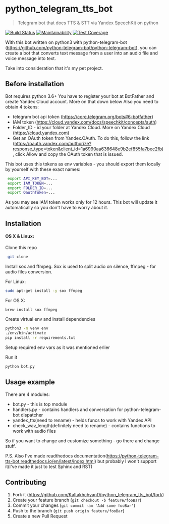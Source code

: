# python_telegram_tts_bot
> Telegram bot that does TTS & STT via Yandex SpeechKit on python

[![Build Status](https://travis-ci.org/KaltakhchyanD/python_telegram_tts_bot.svg?branch=master)](https://travis-ci.org/KaltakhchyanD/python_telegram_tts_bot)
[![Maintainability](https://api.codeclimate.com/v1/badges/6f19a9b8c1e0080f66b9/maintainability)](https://codeclimate.com/github/KaltakhchyanD/python_telegram_tts_bot/maintainability)
[![Test Coverage](https://api.codeclimate.com/v1/badges/6f19a9b8c1e0080f66b9/test_coverage)](https://codeclimate.com/github/KaltakhchyanD/python_telegram_tts_bot/test_coverage)

With this bot written on python3 with python-telegram-bot (<https://github.com/python-telegram-bot/python-telegram-bot>), you can create a bot that converts text message from a user into an audio file and voice message into text.

Take into consideration that it's my pet project.


## Before installation
Bot requires python 3.6+
You have to register your bot at BotFather and create Yandex Cloud account. More on that down below
Also you need to obtain 4 tokens:
 - telegram bot api token (<https://core.telegram.org/bots#6-botfather>)
 - IAM token (<https://cloud.yandex.com/docs/speechkit/concepts/auth>)
 - Folder_ID - id your folder at Yandex Cloud. More on Yandex Cloud (<https://cloud.yandex.com>)
 - Get an OAuth token from Yandex.OAuth. To do this, follow the link (<https://oauth.yandex.com/authorize?response_type=token&client_id=1a6990aa636648e9b2ef855fa7bec2fb>), click Allow and copy the OAuth token that is issued.

This bot uses this tokens as env variables - you should export them locally by yourself with these exact names:

```sh
 export API_KEY_BOT=...
 export IAM_TOKEN=...
 export FOLDER_ID=...
 export OauthToken=...
```

As you may see IAM token works only for 12 hours. This bot will update it automatically so you don't have to worry about it.

## Installation

#### OS X & Linux:

Clone this repo
```sh
 git clone 
```
Install sox and ffmpeg. Sox is used to split audio on silence, ffmpeg - for audio files conversion.

For Linux:
```sh
sudo apt-get install -y sox ffmpeg
```

For OS X:
```sh
brew install sox ffmpeg
```

Create virtual env and install dependencies
```sh
python3 -m venv env
./env/bin/activate
pip install -r requirements.txt
```
Setup required env vars as it was mentioned erlier
 
Run it
```sh
python bot.py
```

## Usage example

There are 4 modules:
 - bot.py - this is top module 
 - handlers.py - contains handlers and conversation for python-telegram-bot dispatcher 
 - yandex_tts(need to rename) - helds funcs to work with Yandex API
 - check_wav_length(definitely need to rename) - contains functions to work with audio files
 
So if you want to change and customize something - go there and change stuff.

P.S. Also I've made readthedocs documentation(<https://python-telegram-tts-bot.readthedocs.io/en/latest/index.html>) but probably I won't support it(I've made it just to test Sphinx and RST)

## Contributing

1. Fork it (<https://github.com/KaltakhchyanD/python_telegram_tts_bot/fork>)
2. Create your feature branch (`git checkout -b feature/fooBar`)
3. Commit your changes (`git commit -am 'Add some fooBar'`)
4. Push to the branch (`git push origin feature/fooBar`)
5. Create a new Pull Request

<!-- Markdown link & img dfn's -->
[python-telegam-bot]: https://github.com/python-telegram-bot/python-telegram-bot
